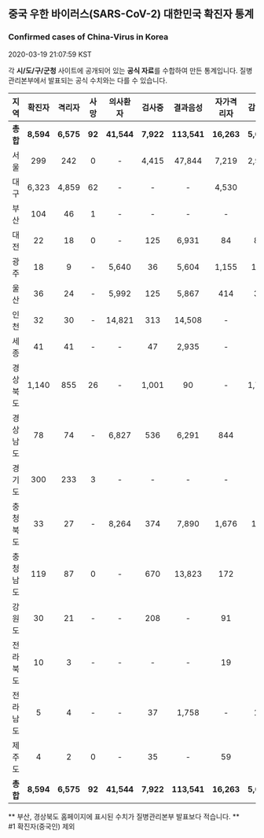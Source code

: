 
## 중국 우한 바이러스(SARS-CoV-2) 대한민국 확진자 통계
### Confirmed cases of China-Virus in Korea
2020-03-19 21:07:59 KST

각 **시/도/구/군청** 사이트에 공개되어 있는 **공식 자료**를 수합하여 만든 통계입니다.
질병관리본부에서 발표되는 공식 수치와는 다를 수 있습니다.


|  지역  | 확진자 |  격리자  |  사망  |  의사환자  |  검사중  |  결과음성  |  자가격리자  |  감시중  |  감시해제  |  퇴원  |
|:------:|:------:|:--------:|:--------:|:----------:|:--------:|:----------------:|:------------:|:--------:|:----------:|:--:|
|**총합**|**8,594**|**6,575**|**92**|**41,544**|**7,922**|**113,541**|**16,263**|**5,084**|**15,907**|**1,927**|**52,259**|
|서울|299|242|0|-|4,415|47,844|7,219|2,924|4,295|57|52,259|
|대구|6,323|4,859|62|-|-|-|4,530|-|-|1,402|-|
|부산|104|46|1|-|-|-|-|-|-|57|-|
|대전|22|18|0|-|125|6,931|84|84|415|4|-|
|광주|18|9|-|5,640|36|5,604|1,155|104|1,051|9|-|
|울산|36|24|-|5,992|125|5,867|414|32|382|12|-|
|인천|32|30|-|14,821|313|14,508|-|-|-|2|-|
|세종|41|41|-|-|47|2,935|-|-|-|-|-|
|경상북도|1,140|855|26|-|1,001|90|-|1,774|8,030|259|-|
|경상남도|78|74|-|6,827|536|6,291|844|-|-|4|-|
|경기도|300|233|3|-|-|-|-|-|-|64|-|
|충청북도|33|27|-|8,264|374|7,890|1,676|148|1,528|6|-|
|충청남도|119|87|0|-|670|13,823|172|-|-|32|-|
|강원도|30|21|-|-|208|-|91|-|-|9|-|
|전라북도|10|3|-|-|-|-|19|-|-|7|-|
|전라남도|5|4|-|-|37|1,758|-|18|206|1|-|
|제주도|4|2|0|-|35|-|59|-|-|2|-|
|**총합**|**8,594**|**6,575**|**92**|**41,544**|**7,922**|**113,541**|**16,263**|**5,084**|**15,907**|**1,927**|**52,259**|


** 부산, 경상북도 홈페이지에 표시된 수치가 질병관리본부 발표보다 적습니다. **<br>
#1 확진자(중국인) 제외
    